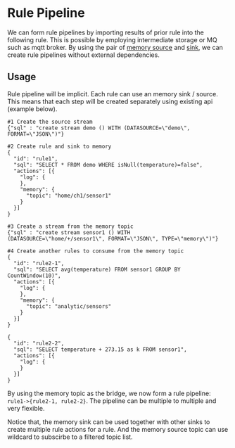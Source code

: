 # Rule Pipeline

We can form rule pipelines by importing results of prior rule into the following rule. This is possible by employing intermediate storage or MQ such as mqtt broker. By using the pair of [memory source](../sources/builtin/memory.md) and [sink](../sinks/builtin/memory.md), we can create rule pipelines without external dependencies.

## Usage

Rule pipeline will be implicit. Each rule can use an memory sink / source. This means that each step will be created separately using existing api (example below).

```shell
#1 Create the source stream
{"sql" : "create stream demo () WITH (DATASOURCE=\"demo\", FORMAT=\"JSON\")"}

#2 Create rule and sink to memory
{
  "id": "rule1",
  "sql": "SELECT * FROM demo WHERE isNull(temperature)=false",
  "actions": [{
    "log": {
    },
    "memory": {
      "topic": "home/ch1/sensor1"
    }
  }]
}

#3 Create a stream from the memory topic
{"sql" : "create stream sensor1 () WITH (DATASOURCE=\"home/+/sensor1\", FORMAT=\"JSON\", TYPE=\"memory\")"}

#4 Create another rules to consume from the memory topic
{
  "id": "rule2-1",
  "sql": "SELECT avg(temperature) FROM sensor1 GROUP BY CountWindow(10)",
  "actions": [{
    "log": {
    },
    "memory": {
      "topic": "analytic/sensors"
    }
  }]
}

{
  "id": "rule2-2",
  "sql": "SELECT temperature + 273.15 as k FROM sensor1",
  "actions": [{
    "log": {
    }
  }]
}

```

By using the memory topic as the bridge, we now form a rule pipeline:
`rule1->{rule2-1, rule2-2}`. The pipeline can be multiple to multiple and very flexible.

Notice that, the memory sink can be used together with other sinks to create multiple rule actions for a rule. And the memory source topic can use wildcard to subscirbe to a filtered topic list.
